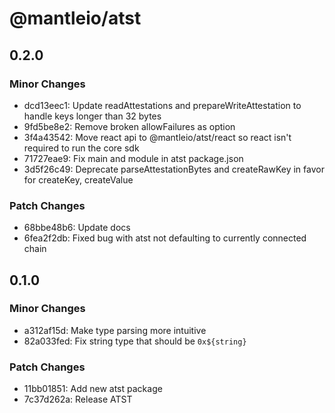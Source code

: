 # @mantleio/atst

## 0.2.0

### Minor Changes

- dcd13eec1: Update readAttestations and prepareWriteAttestation to handle keys longer than 32 bytes
- 9fd5be8e2: Remove broken allowFailures as option
- 3f4a43542: Move react api to @mantleio/atst/react so react isn't required to run the core sdk
- 71727eae9: Fix main and module in atst package.json
- 3d5f26c49: Deprecate parseAttestationBytes and createRawKey in favor for createKey, createValue

### Patch Changes

- 68bbe48b6: Update docs
- 6fea2f2db: Fixed bug with atst not defaulting to currently connected chain

## 0.1.0

### Minor Changes

- a312af15d: Make type parsing more intuitive
- 82a033fed: Fix string type that should be `0x${string}`

### Patch Changes

- 11bb01851: Add new atst package
- 7c37d262a: Release ATST
